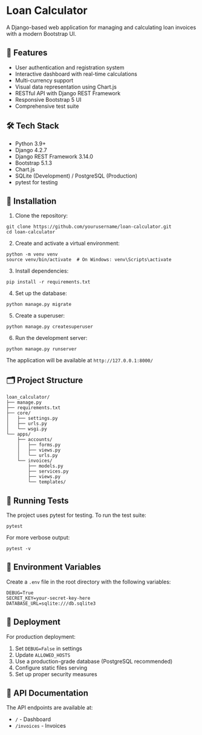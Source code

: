 # Loan Calculator

A Django-based web application for managing and calculating loan invoices with a modern Bootstrap UI.

## 🚀 Features

- User authentication and registration system
- Interactive dashboard with real-time calculations
- Multi-currency support
- Visual data representation using Chart.js
- RESTful API with Django REST Framework
- Responsive Bootstrap 5 UI
- Comprehensive test suite

## 🛠️ Tech Stack

- Python 3.9+
- Django 4.2.7
- Django REST Framework 3.14.0
- Bootstrap 5.1.3
- Chart.js
- SQLite (Development) / PostgreSQL (Production)
- pytest for testing

## 🔧 Installation

1. Clone the repository:
```
git clone https://github.com/yourusername/loan-calculator.git
cd loan-calculator
```

2. Create and activate a virtual environment:
```
python -m venv venv
source venv/bin/activate  # On Windows: venv\Scripts\activate
```

3. Install dependencies:
```
pip install -r requirements.txt
```

4. Set up the database:
```
python manage.py migrate
```

5. Create a superuser:
```
python manage.py createsuperuser
```

6. Run the development server:
```
python manage.py runserver
```

The application will be available at `http://127.0.0.1:8000/`

## 🗂️ Project Structure

```
loan_calculator/
├── manage.py
├── requirements.txt
├── core/
│   ├── settings.py
│   ├── urls.py
│   └── wsgi.py
└── apps/
    ├── accounts/
    │   ├── forms.py
    │   ├── views.py
    │   └── urls.py
    └── invoices/
        ├── models.py
        ├── services.py
        ├── views.py
        └── templates/
```

## 🧪 Running Tests

The project uses pytest for testing. To run the test suite:

```
pytest
```

For more verbose output:
```
pytest -v
```

## 🔐 Environment Variables

Create a `.env` file in the root directory with the following variables:

```
DEBUG=True
SECRET_KEY=your-secret-key-here
DATABASE_URL=sqlite:///db.sqlite3
```

## 🚀 Deployment

For production deployment:

1. Set `DEBUG=False` in settings
2. Update `ALLOWED_HOSTS`
3. Use a production-grade database (PostgreSQL recommended)
4. Configure static files serving
5. Set up proper security measures

## 📝 API Documentation

The API endpoints are available at:

- `/` - Dashboard
- `/invoices` - Invoices
